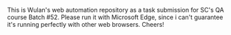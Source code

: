 This is Wulan's web automation repository as a task submission for SC's QA course Batch #52.
Please run it with Microsoft Edge, since i can't guarantee it's running perfectly with other web browsers.
Cheers!
